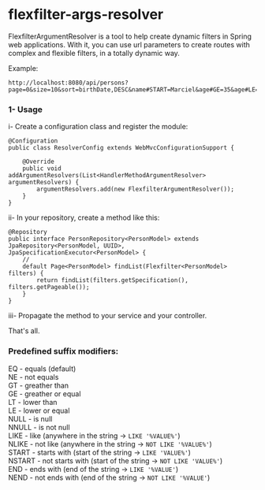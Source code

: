# flexfilter-args-resolver

FlexfilterArgumentResolver is a tool to help create dynamic filters in Spring web applications. With it, you can use url parameters to create routes with complex and flexible filters, in a totally dynamic way.


Example:

```
http://localhost:8080/api/persons?page=0&size=10&sort=birthDate,DESC&name#START=Marciel&age#GE=35&age#LE=45&country#LIKE=BRASIL
```

### 1- Usage
i- Create a configuration class and register the module:
```
@Configuration
public class ResolverConfig extends WebMvcConfigurationSupport {

	@Override
	public void addArgumentResolvers(List<HandlerMethodArgumentResolver> argumentResolvers) {
		argumentResolvers.add(new FlexfilterArgumentResolver());
	}
}
```
ii- In your repository, create a method like this: 
```
@Repository
public interface PersonRepository<PersonModel> extends JpaRepository<PersonModel, UUID>, JpaSpecificationExecutor<PersonModel> {
	//
	default Page<PersonModel> findList(Flexfilter<PersonModel> filters) {
		return findList(filters.getSpecification(), filters.getPageable());
	}
}
```
iii- Propagate the method to your service and your controller.


That's all.


### Predefined suffix modifiers:
EQ - equals (default)<br/>
NE - not equals<br/>
GT - greather than<br/>
GE - greather or equal<br/>
LT - lower than<br/>
LE - lower or equal<br/>
NULL - is null<br/>
NNULL - is not null<br/>
LIKE - like (anywhere in the string -> `LIKE '%VALUE%'`)<br/>
NLIKE - not like (anywhere in the string -> `NOT LIKE '%VALUE%'`)<br/>
START - starts with (start of the string -> `LIKE 'VALUE%'`)<br/>
NSTART - not starts with (start of the string -> `NOT LIKE 'VALUE%'`)<br/>
END - ends with (end of the string -> `LIKE '%VALUE'`)<br/>
NEND - not ends with (end of the string -> `NOT LIKE '%VALUE'`)
